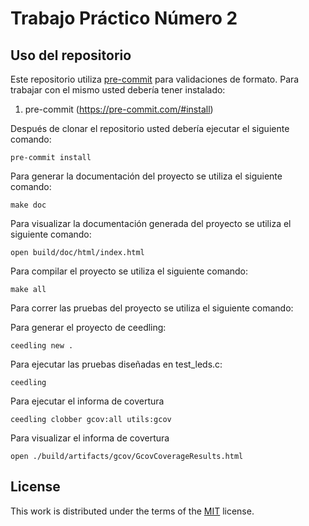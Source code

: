 # Trabajo Práctico Número 2

## Uso del repositorio

Este repositorio utiliza [pre-commit](https://pre-commit.com) para validaciones de formato. Para trabajar con el mismo usted debería tener instalado:

1. pre-commit (https://pre-commit.com/#install)

Después de clonar el repositorio usted debería ejecutar el siguiente comando:

```
pre-commit install
```

Para generar la documentación del proyecto se utiliza el siguiente comando:

```
make doc

```

Para visualizar la documentación generada del proyecto se utiliza el siguiente comando:

```
open build/doc/html/index.html

```
Para compilar el proyecto se utiliza el siguiente comando:

```
make all

```

Para correr las pruebas del proyecto se utiliza el siguiente comando:

Para generar el proyecto de ceedling:

```
ceedling new . 

```

Para ejecutar las pruebas diseñadas en test_leds.c:

```
ceedling        

```
Para ejecutar el informa de covertura

```
ceedling clobber gcov:all utils:gcov

```
Para visualizar el informa de covertura

```
open ./build/artifacts/gcov/GcovCoverageResults.html

```

## License

This work is distributed under the terms of the [MIT](https://spdx.org/licenses/MIT.html) license.
